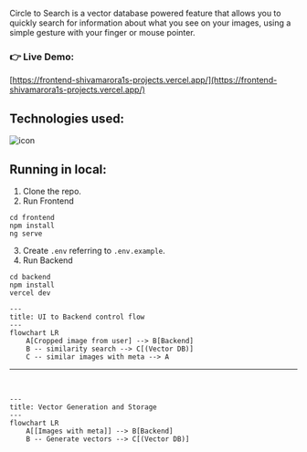 Circle to Search is a vector database powered feature that allows you to quickly search for information about what you see on your images, using a simple gesture with your finger or mouse pointer. 

### 👉 Live Demo:
[https://frontend-shivamarora1s-projects.vercel.app/](https://frontend-shivamarora1s-projects.vercel.app/)

## Technologies used:
![icon](https://github.com/user-attachments/assets/04f0a5a1-cc01-44dc-bc96-7e33d5fd162f)


## Running in local:
1. Clone the repo.
2. Run Frontend
```
cd frontend
npm install
ng serve
```
3. Create `.env` referring to `.env.example`.
4. Run Backend
```
cd backend
npm install 
vercel dev
```


```mermaid
---
title: UI to Backend control flow
---
flowchart LR
    A[Cropped image from user] --> B[Backend]
    B -- similarity search --> C[(Vector DB)]
    C -- similar images with meta --> A
```
<hr>
<br>


```mermaid
---
title: Vector Generation and Storage
---
flowchart LR
    A[[Images with meta]] --> B[Backend]
    B -- Generate vectors --> C[(Vector DB)]

```

